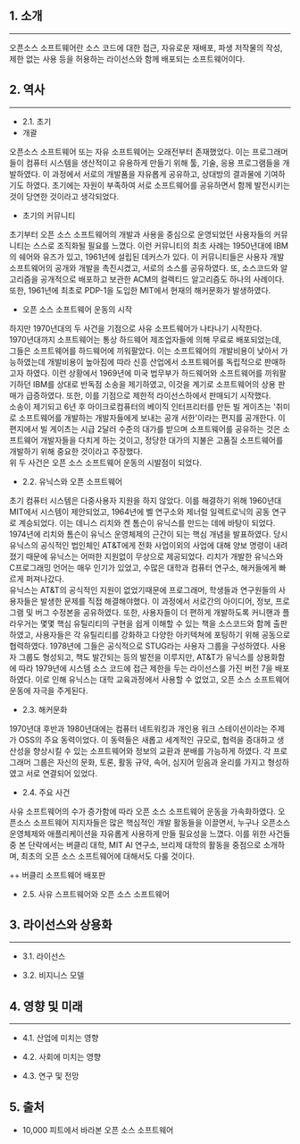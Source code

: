 ## 1. 소개
-------
 오픈소스 소프트웨어란 소스 코드에 대한 접근, 자유로운 재배포, 파생 저작물의 작성, 제한 없는 사용 등을 허용하는 라이선스와 함께 배포되는 소프트웨어이다.

## 2. 역사
-------
+ 2.1. 초기  
+ 개괄

 오픈소스 소프트웨어 또는 자유 소프트웨어는 오래전부터 존재했었다. 이는 프로그래머들이 컴퓨터 시스템을 생산적이고 유용하게 만들기 위해 툴, 기술, 응용 프로그램들을 개발하였다. 이 과정에서  서로의 개발품을 자유롭게 공유하고, 상대방의 결과물에 기여하기도 하였다. 초기에는 자원이 부족하여 서로 소프트웨어를 공유하면서 함께 발전시키는 것이 당연한 것이라고 생각되었다.  

+ 초기의 커뮤니티

 초기부터 오픈 소스 소프트웨어의 개발과 사용을 중심으로 운영되었던 사용자들의 커뮤니티는 스스로 조직화될 필요를 느꼈다. 이런 커뮤니티의 최초 사례는 1950년대에 IBM의 쉐어와 유즈가 있고, 1961년에 설립된 데커스가 있다. 이 커뮤니티들은 사용자 개발 소프트웨어의 공개와 개발을 촉진시켰고, 서로의 소스를 공유하였다. 또, 소스코드와 알고리즘을 공개적으로 배포하고 보관한 ACM의 컬렉티드 알고리즘도 하나의 사례이다.  
 또한, 1961년에 최초로 PDP-1을 도입한 MIT에서 현재의 해커문화가 발생하였다.

+ 오픈 소스 소프트웨어 운동의 시작

 하지만 1970년대의 두 사건을 기점으로 사유 소프트웨어가 나타나기 시작한다.  
 1970년대까지 소프트웨어는 통상 하드웨어 제조업자들에 의해 무료로 배포되었는데, 그들은 소프트웨어를 하드웨어에 끼워팔았다. 이는 소프트웨어의 개발비용이 낮아서 가능하였는데 개발비용이 높아짐에 따라 신흥 산업에서 소프트웨어를 독립적으로 판매하고자 하였다. 이런 상황에서  1969년에 미국 법무부가 하드웨어와 소프트웨어를 끼워팔기하던 IBM를 상대로 반독점 소송을 제기하였고, 이것을 계기로 소프트웨어의 상용 판매가 급증하였다. 또한, 이를 기점으로 제한적 라이선스하에서 판매되기 시작했다.  
 소송이 제기되고 6년 후 마이크로컴퓨터의 베이직 인터프리터를 만든 빌 게이츠는 '취미로 소프트웨어를 개발하는 개발자들에게 보내는 공개 서한'이라는 편지를 공개한다. 이 편지에서 빌 게이츠는 시급 2달러 수준의 대가를 받으며 소프트웨어를 공유하는 것은 소프트웨어 개발자들을 다치게 하는 것이고, 정당한 대가의 지불은 고품질 소프트웨어를 개발하기 위해 중요한 것이라고 주장했다.  
 위 두 사건은 오픈 소스 소프트웨어 운동의 시발점이 되었다.

+ 2.2. 유닉스와 오픈 소프트웨어  

 초기 컴퓨터 시스템은 다중사용자 지원을 하지 않았다. 이를 해결하기 위해 1960년대 MIT에서 시스템이 제안되었고, 1964년에 벨 연구소와 제너럴 일렉트로닉의 공동 연구로 계승되었다. 이는 데니스 리치와 켄 톰슨이 유닉스를 만드는 데에 바탕이 되었다. 1974년에 리치와 톰슨이 유닉스 운영체제의 근간이 되는 핵심 개념을 발표하였다. 당시 유닉스의 공식적인 법인체인 AT&T에게 전화 사업이외의 사업에 대해 양보 명령이 내려졌기 때문에 유닉스는 어떠한 지원없이 무상으로 제공되었다. 리치가 개발한 유닉스와 C프로그래밍 언어는 매우 인기가 있었고, 수많은 대학과 컴퓨터 연구소, 해커들에게 빠르게 퍼져나갔다.  
 유닉스는 AT&T의 공식적인 지원이 없었기때문에 프로그래머, 학생들과 연구원들의 사용자들은 발생한 문제를 직접 해결해야했다. 이 과정에서 서로간의 아이디어, 정보, 프로그램 및 버그 수정본을 공유하였다. 또한, 사용자들이 더 편하게 개발하도록 커니핸과 플라우거는 몇몇 핵심 유틸리티의 구현을 쉽게 이해할 수 있는 책을 소스코드와 함께 출판하였고, 사용자들은 각 유틸리티를 강화하고 다양한 아키텍쳐에 포팅하기 위해 공동으로 협력하였다. 1978년에 그들은 공식적으로 STUG라는 사용자 그룹을 구성하였다.
 사용자 그룹도 형성되고, 책도 발간되는 등의 발전을 이루지만, AT&T가 유닉스를 상용화함에 따라 1979년에 시스템 소스 코드에 접근 제한을 두는 라이선스를 가진 버전 7을 배포하였다. 이로 인해 유닉스는 대학 교육과정에서 사용할 수 없었고, 오픈 소스 소프트웨어 운동에 자극을 주게된다.

+ 2.3. 해커문화

 1970년대 후반과 1980년대에는 컴퓨터 네트워킹과 개인용 워크 스테이션이라는 주제가 OSS의 주요 동력이었다. 이 동력들은 새롭고 세계적인 규모로, 협력을 증대하고 생산성을 향상시킬 수 있는 소프트웨어와 정보의 교환과 분배를 가능하게 하였다. 각 프로그래머 그룹은 자신의 문화, 토론, 활동 규약, 속어, 심지어 믿음과 윤리를 가지고 형성하였고 서로 연결되어 있었다.

+ 2.4. 주요 사건

 사유 소프트웨어의 수가 증가함에 따라 오픈 소스 소프트웨어 운동을 가속화하였다. 오픈소스 소프트웨어 지지자들은 많은 핵심적인 개발 활동들을 이끌면서, 누구나 오픈소스 운영체제와 애플리케이션을 자유롭게 사용하게 만들 필요성을 느꼈다. 이를 위한 사건들 중 본 단락에서는 버클리 대학, MIT AI 연구소, 브리제 대학의 활동을 중점으로 소개하며, 최초의 오픈 소스 소프트웨어에 대해서도 다룰 것이다.  

++ 버클리 소프트웨어 배포판
 

+ 2.5. 사유 스프트웨어와 오픈 소스 소프트웨어

## 3. 라이선스와 상용화
-------

+ 3.1. 라이선스

+ 3.2. 비지니스 모델

## 4. 영향 및 미래
-------

+ 4.1. 산업에 미치는 영향

+ 4.2. 사회에 미치는 영향

+ 4.3. 연구 및 전망

## 5. 출처
+ 10,000 피트에서 바라본 오픈 소스 소프트웨어
